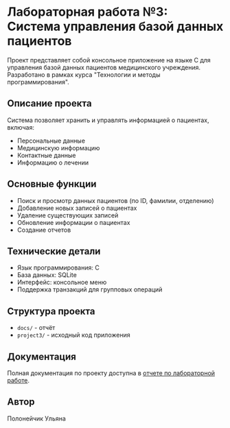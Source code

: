 # Лабораторная работа №3: Система управления базой данных пациентов

Проект представляет собой консольное приложение на языке C для управления базой данных пациентов медицинского учреждения. Разработано в рамках курса "Технологии и методы программирования".

## Описание проекта

Система позволяет хранить и управлять информацией о пациентах, включая:
- Персональные данные
- Медицинскую информацию
- Контактные данные
- Информацию о лечении

## Основные функции

- Поиск и просмотр данных пациентов (по ID, фамилии, отделению)
- Добавление новых записей о пациентах
- Удаление существующих записей
- Обновление информации о пациентах
- Создание отчетов

## Технические детали

- Язык программирования: C
- База данных: SQLite
- Интерфейс: консольное меню
- Поддержка транзакций для групповых операций

## Структура проекта

- `docs/` - отчёт
- `project3/` - исходный код приложения

## Документация

Полная документация по проекту доступна в [отчете по лабораторной работе](https://github.com/Icecreemka/TPMP/blob/main/lab3/docs/Documentation.docx).

## Автор

Полонейчик Ульяна
